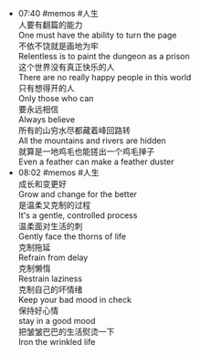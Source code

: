 
- 07:40 #memos #人生<br>人要有翻篇的能力<br>One must have the ability to turn the page<br>不依不饶就是画地为牢<br>Relentless is to paint the dungeon as a prison<br>这个世界没有真正快乐的人<br>There are no really happy people in this world<br>只有想得开的人<br>Only those who can<br>要永远相信<br>Always believe<br>所有的山穷水尽都藏着峰回路转<br>All the mountains and rivers are hidden<br>就算是一地鸡毛也能搓出一个鸡毛掸子<br>Even a feather can make a feather duster
- 08:02 #memos #人生<br>成长和变更好<br>Grow and change for the better<br>是温柔又克制的过程<br>It's a gentle, controlled process<br>温柔面对生活的刺<br>Gently face the thorns of life<br>克制拖延<br>Refrain from delay<br>克制懒惰<br>Restrain laziness<br>克制自己的坏情绪<br>Keep your bad mood in check<br>保持好心情<br>stay in a good mood<br>把皱皱巴巴的生活熨烫一下<br>Iron the wrinkled life